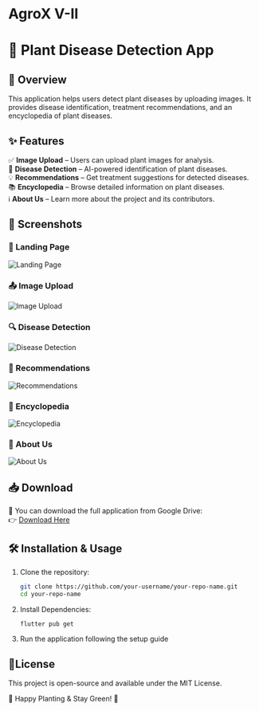 # AgroX V-II
# 🌿 Plant Disease Detection App  

## 🚀 Overview  
This application helps users detect plant diseases by uploading images. It provides disease identification, treatment recommendations, and an encyclopedia of plant diseases.  

## ✨ Features  
✅ **Image Upload** – Users can upload plant images for analysis.  
🤖 **Disease Detection** – AI-powered identification of plant diseases.  
💡 **Recommendations** – Get treatment suggestions for detected diseases.  
📚 **Encyclopedia** – Browse detailed information on plant diseases.  
ℹ️ **About Us** – Learn more about the project and its contributors.  

## 📸 Screenshots  
### 🏡 Landing Page  
![Landing Page](screenshots/home.jpg)  

### 📤 Image Upload  
![Image Upload](screenshots/upload.jpg)  

### 🔍 Disease Detection  
![Disease Detection](screenshots/detection.jpg)  

### 💊 Recommendations  
![Recommendations](screenshots/recommendations.jpg)  

### 📖 Encyclopedia  
![Encyclopedia](screenshots/encyclopedia.jpg)  

### 👥 About Us  
![About Us](screenshots/about-us.jpg)  

## 📥 Download  
📂 You can download the full application from Google Drive:  
👉 [Download Here]([your-google-drive-link](https://drive.google.com/file/d/1oCdinBih9A3W5i2Tq5WwDHPmwtOjqbTO/view?usp=sharing))  

## 🛠 Installation & Usage  
1. Clone the repository:  
   ```sh
   git clone https://github.com/your-username/your-repo-name.git
   cd your-repo-name
2. Install Dependencies:
   ```sh
   flutter pub get
 3. Run the application following the setup guide

## 📜License

This project is open-source and available under the MIT License.

🌱 Happy Planting & Stay Green! 🌿
